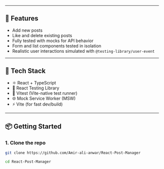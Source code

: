 
---

## 🚀 Features

- Add new posts
- Like and delete existing posts
- Fully tested with mocks for API behavior
- Form and list components tested in isolation
- Realistic user interactions simulated with `@testing-library/user-event`

---

## 🧪 Tech Stack

- ⚛️ React + TypeScript  
- 🧪 React Testing Library  
- 🧪 Vitest (Vite-native test runner)  
- 🌐 Mock Service Worker (MSW)  
- ⚡ Vite (for fast dev/build)

---

## 📦 Getting Started

### 1. Clone the repo

```bash
git clone https://github.com/Amir-ali-anwar/React-Post-Manager

cd React-Post-Manager

